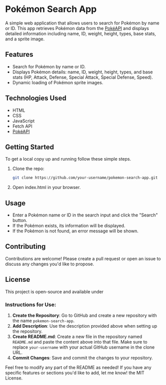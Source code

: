 # Pokémon Search App

A simple web application that allows users to search for Pokémon by name or ID. This app retrieves Pokémon data from the [PokéAPI](https://pokeapi.co/) and displays detailed information including name, ID, weight, height, types, base stats, and a sprite image.

## Features
- Search for Pokémon by name or ID.
- Displays Pokémon details: name, ID, weight, height, types, and base stats (HP, Attack, Defense, Special Attack, Special Defense, Speed).
- Dynamic loading of Pokémon sprite images.

## Technologies Used
- HTML
- CSS
- JavaScript
- Fetch API
- [PokéAPI](https://pokeapi.co/)

## Getting Started

To get a local copy up and running follow these simple steps.

1. Clone the repo:
   ```bash
   git clone https://github.com/your-username/pokemon-search-app.git
2. Open index.html in your browser.

## Usage

- Enter a Pokémon name or ID in the search input and click the "Search" button.
- If the Pokémon exists, its information will be displayed.
- If the Pokémon is not found, an error message will be shown.

## Contributing

Contributions are welcome! Please create a pull request or open an issue to discuss any changes you'd like to propose.

## License

This project is open-source and available under 

### Instructions for Use:
1. **Create the Repository**: Go to GitHub and create a new repository with the name `pokemon-search-app`.
2. **Add Description**: Use the description provided above when setting up the repository.
3. **Create README.md**: Create a new file in the repository named `README.md` and paste the content above into that file. Make sure to replace `your-username` with your actual GitHub username in the clone URL.
4. **Commit Changes**: Save and commit the changes to your repository.

Feel free to modify any part of the README as needed! If you have any specific features or sections you'd like to add, let me know!
the MIT License.
